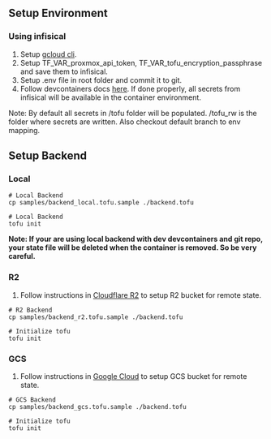 ## Setup Environment

### Using infisical

1. Setup [gcloud cli](/DEVCONTAINER.md).
1. Setup TF_VAR_proxmox_api_token, TF_VAR_tofu_encryption_passphrase and save them to infisical.
1. Setup .env file in root folder and commit it to git.
1. Follow devcontainers docs [here](/DEVCONTAINER.md). If done properly, all secrets from infisical will be available in the container environment.

Note: By default all secrets in /tofu folder will be populated. /tofu_rw is the folder where secrets are written. Also checkout default branch to env mapping.

## Setup Backend

### Local

```shell
# Local Backend
cp samples/backend_local.tofu.sample ./backend.tofu
```

```shell
# Local Backend
tofu init
```

**Note: If your are using local backend with dev devcontainers and git repo, your state file will be deleted when the container is removed. So be very careful.**

### R2

1. Follow instructions in [Cloudflare R2](../remote_state/cf/README.md) to setup R2 bucket for remote state.

```shell
# R2 Backend
cp samples/backend_r2.tofu.sample ./backend.tofu
```

```shell
# Initialize tofu
tofu init
```

### GCS

1. Follow instructions in [Google Cloud](../state/gcs/README.md) to setup GCS bucket for remote state.

```shell
# GCS Backend
cp samples/backend_gcs.tofu.sample ./backend.tofu
```

```shell
# Initialize tofu
tofu init
```
